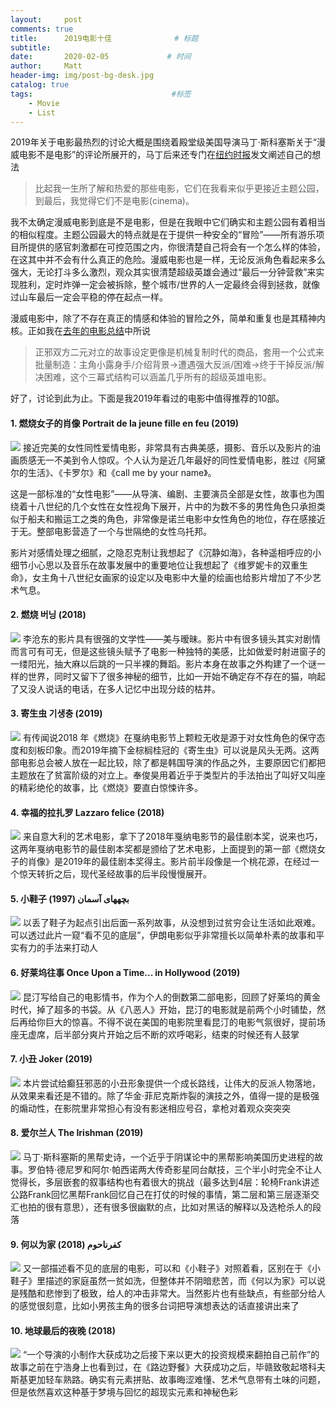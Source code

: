 ```yaml
---
layout:     post           
comments: true
title:      2019电影十佳              # 标题 
subtitle:   
date:       2020-02-05             # 时间
author:     Matt                   
header-img: img/post-bg-desk.jpg    
catalog: true                      
tags:                               #标签
    - Movie
    - List
---
```


2019年关于电影最热烈的讨论大概是围绕着殿堂级美国导演马丁·斯科塞斯关于“漫威电影不是电影”的评论所展开的，马丁后来还专门在[纽约时报](https://cn.nytimes.com/opinion/20191106/martin-scorsese-marvel/)发文阐述自己的想法
> 比起我一生所了解和热爱的那些电影，它们在我看来似乎更接近主题公园，到最后，我觉得它们不是电影(cinema)。

我不太确定漫威电影到底是不是电影，但是在我眼中它们确实和主题公园有着相当的相似程度。主题公园最大的特点就是在于提供一种安全的“冒险”——所有游乐项目所提供的感官刺激都在可控范围之内，你很清楚自己将会有一个怎么样的体验，在这其中并不会有什么真正的危险。漫威电影也是一样，无论反派角色看起来多么强大，无论打斗多么激烈，观众其实很清楚超级英雄会通过“最后一分钟营救”来实现胜利，定时炸弹一定会被拆除，整个城市/世界的人一定最终会得到拯救，就像过山车最后一定会平稳的停在起点一样。

漫威电影中，除了不存在真正的情感和体验的冒险之外，简单和重复也是其精神内核。正如我在[去年的电影总结](http://joysisyphus.top/2019/01/10/2018%E7%94%B5%E5%BD%B1%E5%8D%81%E4%BD%B3/)中所说
> 正邪双方二元对立的故事设定更像是机械复制时代的商品，套用一个公式来批量制造：主角小露身手/介绍背景-\>遭遇强大反派/困难-\>终于干掉反派/解决困难，这个三幕式结构可以涵盖几乎所有的超级英雄电影。

好了，讨论到此为止。下面是我2019年看过的电影中值得推荐的10部。

#### 1. 燃烧女子的肖像 Portrait de la jeune fille en feu (2019)
![](https://i.imgur.com/sBEsQ28.jpg)
接近完美的女性同性爱情电影，非常具有古典美感，摄影、音乐以及影片的油画质感无一不美到令人惊叹。个人认为是近几年最好的同性爱情电影，胜过《阿黛尔的生活》、《卡罗尔》和《call me by your name》。

这是一部标准的“女性电影”——从导演、编剧、主要演员全部是女性，故事也为围绕着十八世纪的几个女性在女性视角下展开，片中的为数不多的男性角色只承担类似于船夫和搬运工之类的角色，非常像是诺兰电影中女性角色的地位，存在感接近于无。整部电影营造了一个与世隔绝的女性乌托邦。

影片对感情处理之细腻，之隐忍克制让我想起了《沉静如海》，各种遥相呼应的小细节小心思以及音乐在故事发展中的重要地位让我想起了《维罗妮卡的双重生命》，女主角十八世纪女画家的设定以及电影中大量的绘画也给影片增加了不少艺术气息。

#### 2. 燃烧 버닝 (2018)
![](https://i.imgur.com/e96MV8O.jpg)
李沧东的影片具有很强的文学性——美与暧昧。影片中有很多镜头其实对剧情而言可有可无，但是这些镜头赋予了电影一种独特的美感，比如做爱时射进窗子的一缕阳光，抽大麻以后跳的一只半裸的舞蹈。影片本身在故事之外构建了一个谜一样的世界，同时又留下了很多神秘的细节，比如一开始不确定存不存在的猫，响起了又没人说话的电话，在多人记忆中出现分歧的枯井。

#### 3. 寄生虫 기생충 (2019)
![](https://i.imgur.com/EpGxDTH.jpg)
有传闻说2018 年《燃烧》在戛纳电影节上颗粒无收是源于对女性角色的保守态度和刻板印象。而2019年摘下金棕榈桂冠的《寄生虫》可以说是风头无两。这两部电影总会被人放在一起比较，除了都是韩国导演的作品之外，主要原因它们都把主题放在了贫富阶级的对立上。奉俊昊用着近乎于类型片的手法拍出了叫好又叫座的精彩绝伦的故事，比《燃烧》要直白惊悚许多。

#### 4. 幸福的拉扎罗 Lazzaro felice (2018)
![](https://i.imgur.com/34k9qJI.jpg)
来自意大利的艺术电影，拿下了2018年戛纳电影节的最佳剧本奖，说来也巧，这两年戛纳电影节的最佳剧本奖都是颁给了艺术电影，上面提到的第一部《燃烧女子的肖像》是2019年的最佳剧本奖得主。影片前半段像是一个桃花源，在经过一个惊天转折之后，现代圣经故事的后半段慢慢展开。

#### 5. 小鞋子 بچههای آسمان (1997)
![](https://i.imgur.com/kZh38pV.jpg)
以丢了鞋子为起点引出后面一系列故事，从没想到过贫穷会让生活如此艰难。可以透过此片一窥“看不见的底层”，伊朗电影似乎非常擅长以简单朴素的故事和平实有力的手法来打动人

#### 6. 好莱坞往事 Once Upon a Time... in Hollywood (2019)
![](https://i.imgur.com/R17Bx1L.png)
昆汀写给自己的电影情书，作为个人的倒数第二部电影，回顾了好莱坞的黄金时代，掉了超多的书袋。从《八恶人》开始，昆汀的电影就是前两个小时铺垫，然后再给你巨大的惊喜。不得不说在美国的电影院里看昆汀的电影气氛很好，提前场座无虚席，后半部分爽片开始之后不断的欢呼喝彩，结束的时候还有人鼓掌

#### 7. 小丑 Joker (2019)
![](https://i.imgur.com/A8a8sbE.jpg)
本片尝试给癫狂邪恶的小丑形象提供一个成长路线，让伟大的反派人物落地，从效果来看还是不错的。除了华金·菲尼克斯炸裂的演技之外，值得一提的是极强的煽动性，在影院里非常担心有没有影迷相应号召，拿枪对着观众突突突

#### 8. 爱尔兰人 The Irishman (2019)
![](https://i.imgur.com/3BZncI0.png)
马丁·斯科塞斯的黑帮史诗，一个近乎于阴谋论中的黑帮影响美国历史进程的故事。罗伯特·德尼罗和阿尔·帕西诺两大传奇影星同台献技，三个半小时完全不让人觉得长，多层嵌套的叙事结构也有着很大的挑战（最多达到4层：轮椅Frank讲述公路Frank回忆黑帮Frank回忆自己在打仗的时候的事情，第二层和第三层逐渐交汇也拍的很有意思），还有很多很幽默的点，比如对黑话的解释以及选枪杀人的段落

#### 9. 何以为家 كفرناحوم (2018)
![](https://i.imgur.com/oboWYn0.jpg)
又一部描述看不见的底层的电影，可以和《小鞋子》对照着看，区别在于《小鞋子》里描述的家庭虽然一贫如洗，但整体并不阴暗悲苦，而《何以为家》可以说是残酷和悲惨到了极致，给人的冲击非常大。当然影片也有些缺点，有些部分给人的感觉很刻意，比如小男孩主角的很多台词把导演想表达的话直接讲出来了 



#### 10. 地球最后的夜晚 (2018)
![](https://i.imgur.com/K1IDpvn.jpg)
“一个导演的小制作大获成功之后接下来以更大的投资规模来翻拍自己前作”的故事之前在宁浩身上也看到过，在《路边野餐》大获成功之后，毕赣致敬起塔科夫斯基更加轻车熟路。确实有元素拼贴、故事晦涩难懂、艺术气息带有土味的问题，但是依然喜欢这种基于梦境与回忆的超现实元素和神秘色彩